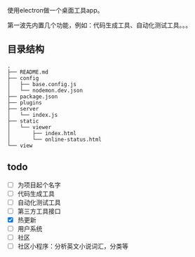 使用electron做一个桌面工具app。

第一波先内置几个功能，例如：代码生成工具、自动化测试工具。。。


## 目录结构
```
.
├── README.md
├── config
│   ├── base.config.js
│   └── nodemon.dev.json
├── package.json
├── plugins
├── server
│   └── index.js
├── static
│   └── viewer
│       ├── index.html
│       └── online-status.html
└── view
```



## todo
* [ ] 为项目起个名字
* [ ] 代码生成工具
* [ ] 自动化测试工具
* [ ] 第三方工具接口
* [x] 热更新
* [ ] 用户系统
* [ ] 社区
* [ ] 社区小程序：分析英文小说词汇，分类等
